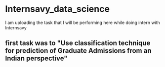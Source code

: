 # Internsavy_data_science
I am uploading the task that I will be performing here while doing intern with Internsavy

## first task was to "Use classification technique for prediction of Graduate Admissions from an Indian perspective"
